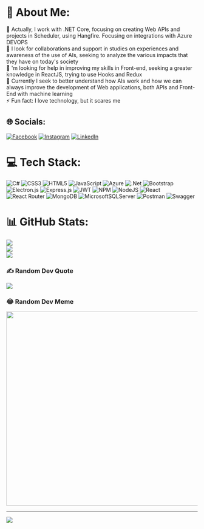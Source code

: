 # 💫 About Me:
🔭 Actually, I work with .NET Core, focusing on creating Web APIs and projects in Scheduler, using Hangfire. Focusing on integrations with Azure DEVOPS<br>👯 I look for collaborations and support in studies on experiences and awareness of the use of AIs, seeking to analyze the various impacts that they have on today's society<br>🤝 'm looking for help in improving my skills in Front-end, seeking a greater knowledge in ReactJS, trying to use Hooks and Redux<br>🌱 Currently I seek to better understand how AIs work and how we can always improve the development of Web applications, both APIs and Front-End with machine learning<br>⚡ Fun fact: I love technology, but it scares me


## 🌐 Socials:
[![Facebook](https://img.shields.io/badge/Facebook-%231877F2.svg?logo=Facebook&logoColor=white)](https://facebook.com/dcutiyama) [![Instagram](https://img.shields.io/badge/Instagram-%23E4405F.svg?logo=Instagram&logoColor=white)](https://instagram.com/d.utiyama) [![LinkedIn](https://img.shields.io/badge/LinkedIn-%230077B5.svg?logo=linkedin&logoColor=white)](https://linkedin.com/in/daniel-utiyama-21a598177) 

# 💻 Tech Stack:
![C#](https://img.shields.io/badge/c%23-%23239120.svg?style=for-the-badge&logo=c-sharp&logoColor=white) ![CSS3](https://img.shields.io/badge/css3-%231572B6.svg?style=for-the-badge&logo=css3&logoColor=white) ![HTML5](https://img.shields.io/badge/html5-%23E34F26.svg?style=for-the-badge&logo=html5&logoColor=white) ![JavaScript](https://img.shields.io/badge/javascript-%23323330.svg?style=for-the-badge&logo=javascript&logoColor=%23F7DF1E) ![Azure](https://img.shields.io/badge/azure-%230072C6.svg?style=for-the-badge&logo=azure-devops&logoColor=white) ![.Net](https://img.shields.io/badge/.NET-5C2D91?style=for-the-badge&logo=.net&logoColor=white) ![Bootstrap](https://img.shields.io/badge/bootstrap-%23563D7C.svg?style=for-the-badge&logo=bootstrap&logoColor=white) ![Electron.js](https://img.shields.io/badge/Electron-191970?style=for-the-badge&logo=Electron&logoColor=white) ![Express.js](https://img.shields.io/badge/express.js-%23404d59.svg?style=for-the-badge&logo=express&logoColor=%2361DAFB) ![JWT](https://img.shields.io/badge/JWT-black?style=for-the-badge&logo=JSON%20web%20tokens) ![NPM](https://img.shields.io/badge/NPM-%23000000.svg?style=for-the-badge&logo=npm&logoColor=white) ![NodeJS](https://img.shields.io/badge/node.js-6DA55F?style=for-the-badge&logo=node.js&logoColor=white) ![React](https://img.shields.io/badge/react-%2320232a.svg?style=for-the-badge&logo=react&logoColor=%2361DAFB) ![React Router](https://img.shields.io/badge/React_Router-CA4245?style=for-the-badge&logo=react-router&logoColor=white) ![MongoDB](https://img.shields.io/badge/MongoDB-%234ea94b.svg?style=for-the-badge&logo=mongodb&logoColor=white) ![MicrosoftSQLServer](https://img.shields.io/badge/Microsoft%20SQL%20Sever-CC2927?style=for-the-badge&logo=microsoft%20sql%20server&logoColor=white) ![Postman](https://img.shields.io/badge/Postman-FF6C37?style=for-the-badge&logo=postman&logoColor=white) ![Swagger](https://img.shields.io/badge/-Swagger-%23Clojure?style=for-the-badge&logo=swagger&logoColor=white)
# 📊 GitHub Stats:
![](https://github-readme-stats.vercel.app/api?username=utiyamo&theme=dark&hide_border=false&include_all_commits=false&count_private=false)<br/>
![](https://github-readme-streak-stats.herokuapp.com/?user=utiyamo&theme=dark&hide_border=false)<br/>
![](https://github-readme-stats.vercel.app/api/top-langs/?username=utiyamo&theme=dark&hide_border=false&include_all_commits=false&count_private=false&layout=compact)

### ✍️ Random Dev Quote
![](https://quotes-github-readme.vercel.app/api?type=horizontal&theme=tokyonight)

### 😂 Random Dev Meme
<img src="https://random-memer.herokuapp.com/" width="512px"/>

---
[![](https://visitcount.itsvg.in/api?id=utiyamo&icon=2&color=0)](https://visitcount.itsvg.in)

<!-- Proudly created with GPRM ( https://gprm.itsvg.in ) -->
